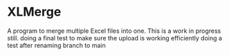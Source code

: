 # XLMerge
A program to merge multiple Excel files into one.
This is a work in progress still. 
doing a final test to make sure the upload is working efficiently
doing a test after renaming branch to main
